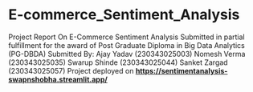 # E-commerce_Sentiment_Analysis
Project Report On E-Commerce Sentiment Analysis Submitted in partial fulfillment for the award of
Post Graduate Diploma in Big Data Analytics (PG-DBDA)
Submitted By:
Ajay Yadav (230343025003)
Nomesh Verma (230343025035)
Swarup Shinde (230343025044)
Sanket Zargad (230343025057)
Project deployed on **https://sentimentanalysis-swapnshobha.streamlit.app/**
